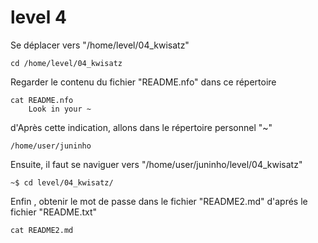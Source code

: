 # level 4
Se déplacer vers "/home/level/04_kwisatz"
```ssh
cd /home/level/04_kwisatz
```
Regarder le contenu du fichier "README.nfo" dans ce répertoire
```ssh
cat README.nfo
    Look in your ~
```
d'Après cette indication, allons dans le répertoire personnel "~" 
```ssh
/home/user/juninho
```
Ensuite, il faut se naviguer vers "/home/user/juninho/level/04_kwisatz"
```ssh
~$ cd level/04_kwisatz/
```
Enfin , obtenir le mot de passe dans le fichier "README2.md" d'aprés le fichier "README.txt"
```ssh
cat README2.md
```

